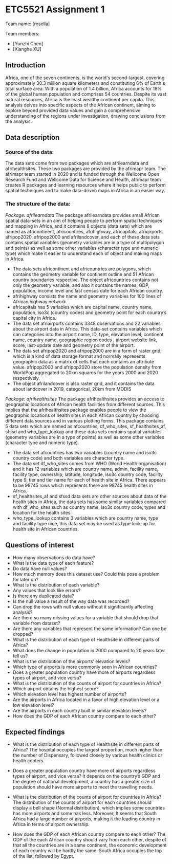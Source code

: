 # ETC5521 Assignment 1 

Team name: [rosella]

Team members:

* [Yunzhi Chen]
* [Xianghe XU]

## Introduction
Africa, one of the seven continents, is the world's second-largest, covering approximately 30.3 million square kilometers and constituting 6% of Earth's total surface area. With a population of 1.4 billion, Africa accounts for 18% of the global human population and comprises 54 countries. Despite its vast natural resources, Africa is the least wealthy continent per capita. This analysis delves into specific aspects of the African continent, aiming to explore beyond provided data values and gain a comprehensive understanding of the regions under investigation, drawing conclusions from the analysis.

## Data description
### Source of the data:
The data sets come from two packages which are afrilearndata and afrihealthsites. These two packages are provided by the afrimapr team. The afrimapr team started in 2020 and is funded through the Wellcome Open Research Fund and Wellcome Data for Science and Health, afrimapr team creates R packages and learning resources where it helps public to perform spatial techniques and to make data-driven maps in Africa in an easier way.

### The structure of the data:
*Package: afrilearndata*
The package afrilearndata provides small African spatial data-sets in an aim of helping people to perform spatial techniques and mapping in Africa, and it contains 8 objects (data sets) which are named as africontinent, africountries, afrihighway, africapitals, afriqirports, afripop2020, afripop2000 and afrilandcover, and each of these data sets contains spatial variables (geometry variables are in a type of multipolygon and points) as well as some other variables (character type and numeric type) which make it easier to understand each of object and making maps in Africa.

- The data sets africontinent and africountries are polygons, which contains the geometry variable for continent outline and 51 African country boundaries respective. The object africountries contains not only the geometry variable, and also it contains the names, GDP, population, income level and last census date for each African country.
- afrihighway consists the name and geometry variables for 100 lines of African highway network.
- africapitals has 5 variables which are capital name, country name, population, iso3c (country codes) and geometry point for each country’s capital city in Africa.
- The data set afriairports contains 3348 observations and 22 variables about the airport data in Africa. This data-set contains variables which can categories into the airport name, ID, type, elevation level, continent name, country name, geographic region codes , airport website link, score, last-update date and geometry point of the airport.
- The data set afripop2020 and afripop2000 are in a form of raster grid, which is a kind of data storage format and normally represents geographic data as a matrix of cells that each contains an attribute value. afripop2000 and afripop2020 store the population density from WorldPop aggregated to 20km squares for the years 2000 and 2020 respectively.
- The object afrilandcover is also raster grid, and it contains the data about landcover in 2019, categorical, 20km from MODIS

*Package: afrihealthsites*
The package afrihealthsites provides an access to geographic locations of African health facilities from different sources. This implies that the afrihealthsites package enables people to view the geographic locations of health sites in each African country by choosing different data sources and in various plotting forms. This package contains 5 data sets which are named as afcountries, df_who_sites, sf_healthsites_af, sfssd and who_type_lookup and these data sets contains spatial variables (geometry variables are in a type of points) as well as some other variables (character type and numeric type).

- The data set afcountries has two variables (country name and iso3c country code) and both variables are character type.
- The data set df_who_sites comes from WHO (World Health organisation) and it has 12 variables which are country name, admin, facility name, facility type, ownership, latitude, longitude, iso3c country code, facility type 9, tier and tier name for each of health site in Africa. There appears to be 98745 rows which represents there are 98745 health sites in Africa.
- sf_healthsites_af and sfssd data sets are other sources about data of the health sites in Africa, the data sets has some similar variables compared with df_who_sites such as country name, iso3c country code, types and location for the health sites.
- who_type_lookup contains 3 variables which are country name, type and facility type nice, this data set may be used as type look-up for health site in African countries.

## Questions of interest
- How many observations do data have?
- What is the data type of each feature?
- Do data have null values?
- How much memory does this dataset use? Could this pose a problem for later on?
- What is the distribution of each variable?
- Any values that look like errors?
- Is there any duplicated data?
- Is the null value a result of the way data was recorded?
- Can drop the rows with null values without it significantly affecting analysis?
- Are there so many missing values for a variable that should drop that variable from dataset?
- Are there any variables that represent the same information? Can one be dropped?
- What is the distribution of each type of Healthsite in different parts of Africa?
- What does the change in population in 2000 compared to 20 years later tell us?
- What is the distribution of the airports’ elevation levels?
- Which type of airports is more commonly seen in African countries?
- Does a greater population country have more of airports regardless types of airport, and vice versa?
- What is the distribution of the counts of airport for countries in Africa?
- Which airport obtains the highest score?
- Which elevation level has highest number of airports?
- Are the airports in Africa located in a favor of high elevation level or a low elevation level?
- Are the airports in each country built in similar elevation levels?
- How does the GDP of each African country compare to each other?

## Expected findings
- What is the distribution of each type of Healthsite in different parts of Africa?
The hospital occupies the largest proportion, much higher than the number of Dispensary, followed closely by various health clinics or health centers.

- Does a greater population country have more of airports regardless types of airport, and vice versa?
It depends on the country’s GDP and the degree of national development, a country has a greater size of population should have more airports to meet the travelling needs.

- What is the distribution of the counts of airport for countries in Africa?
The distribution of the counts of airport for each countries should display a bell shape (Normal distribution), which implies some countries has more airports and some has less. Moreover, It seems that South Africa had a large number of airports, making it the leading country in Africa in terms of airport ownership.

- How does the GDP of each African country compare to each other?
The GDP of the each African country should vary from each other, despite of that all the countries are in a same continent, the economic development of each country will be hardly the same. South Africa occupies the top of the list, followed by Egypt.
